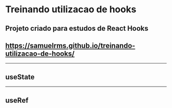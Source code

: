 # Treinando utilizacao de hooks
## Projeto criado para estudos de React Hooks
## https://samuelrms.github.io/treinando-utilizacao-de-hooks/

---

## useState

---

## useRef

